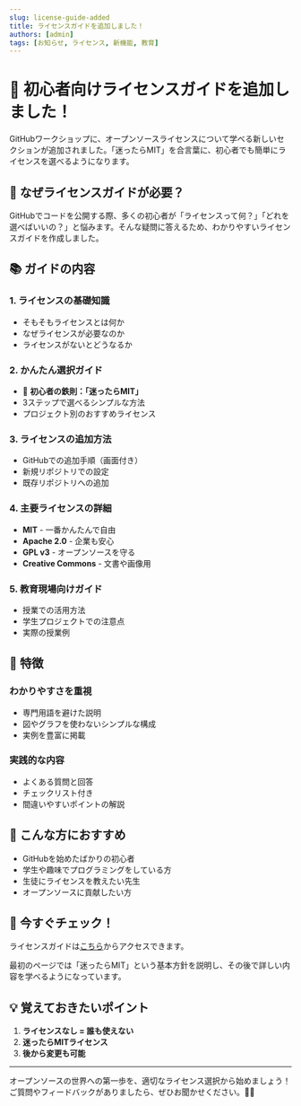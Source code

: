 ```yaml
---
slug: license-guide-added
title: ライセンスガイドを追加しました！
authors: [admin]
tags: [お知らせ, ライセンス, 新機能, 教育]
---
```


# 📜 初心者向けライセンスガイドを追加しました！

GitHubワークショップに、オープンソースライセンスについて学べる新しいセクションが追加されました。「迷ったらMIT」を合言葉に、初心者でも簡単にライセンスを選べるようになります。

<!-- truncate -->

## 🎯 なぜライセンスガイドが必要？

GitHubでコードを公開する際、多くの初心者が「ライセンスって何？」「どれを選べばいいの？」と悩みます。そんな疑問に答えるため、わかりやすいライセンスガイドを作成しました。

## 📚 ガイドの内容

### 1. **ライセンスの基礎知識**
- そもそもライセンスとは何か
- なぜライセンスが必要なのか
- ライセンスがないとどうなるか

### 2. **かんたん選択ガイド**
- 🌟 **初心者の鉄則：「迷ったらMIT」**
- 3ステップで選べるシンプルな方法
- プロジェクト別のおすすめライセンス

### 3. **ライセンスの追加方法**
- GitHubでの追加手順（画面付き）
- 新規リポジトリでの設定
- 既存リポジトリへの追加

### 4. **主要ライセンスの詳細**
- **MIT** - 一番かんたんで自由
- **Apache 2.0** - 企業も安心
- **GPL v3** - オープンソースを守る
- **Creative Commons** - 文書や画像用

### 5. **教育現場向けガイド**
- 授業での活用方法
- 学生プロジェクトでの注意点
- 実際の授業例

## 🌈 特徴

### わかりやすさを重視
- 専門用語を避けた説明
- 図やグラフを使わないシンプルな構成
- 実例を豊富に掲載

### 実践的な内容
- よくある質問と回答
- チェックリスト付き
- 間違いやすいポイントの解説

## 👥 こんな方におすすめ

- GitHubを始めたばかりの初心者
- 学生や趣味でプログラミングをしている方
- 生徒にライセンスを教えたい先生
- オープンソースに貢献したい方

## 🚀 今すぐチェック！

ライセンスガイドは[こちら](/docs/license/intro)からアクセスできます。

最初のページでは「迷ったらMIT」という基本方針を説明し、その後で詳しい内容を学べるようになっています。

## 💡 覚えておきたいポイント

1. **ライセンスなし = 誰も使えない**
2. **迷ったらMITライセンス**
3. **後から変更も可能**

---

オープンソースの世界への第一歩を、適切なライセンス選択から始めましょう！ご質問やフィードバックがありましたら、ぜひお聞かせください。📝✨